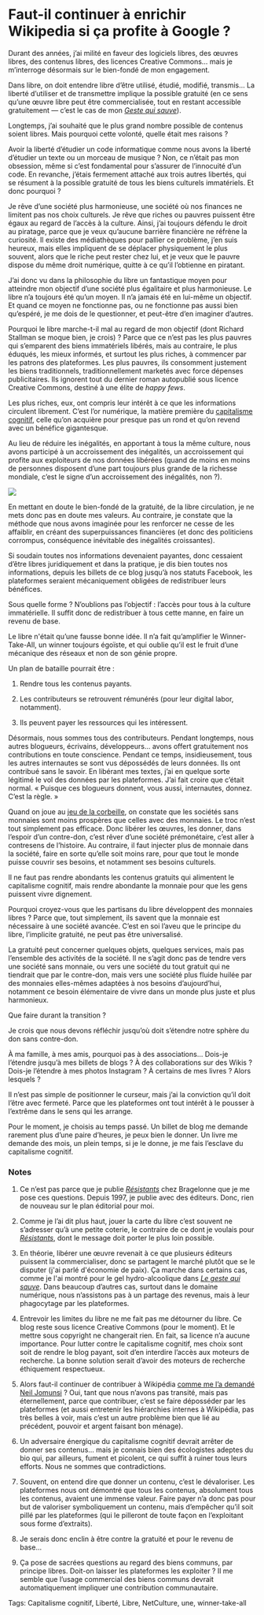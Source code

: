# Faut-il continuer à enrichir Wikipedia si ça profite à Google ?

Durant des années, j’ai milité en faveur des logiciels libres, des œuvres libres, des contenus libres, des licences Creative Commons… mais je m’interroge désormais sur le bien-fondé de mon engagement.
<span id="more-45090"></span>

Dans libre, on doit entendre libre d’être utilisé, étudié, modifié, transmis… La liberté d’utiliser et de transmettre implique la possible gratuité (en ce sens qu’une œuvre libre peut être commercialisée, tout en restant accessible gratuitement — c’est le cas de mon [*Geste qui sauve*](http://tcrouzet.com/le-geste-qui-sauve/)).

Longtemps, j’ai souhaité que le plus grand nombre possible de contenus soient libres. Mais pourquoi cette volonté, quelle était mes raisons ?

Avoir la liberté d’étudier un code informatique comme nous avons la liberté d’étudier un texte ou un morceau de musique ? Non, ce n’était pas mon obsession, même si c’est fondamental pour s’assurer de l’innocuité d’un code. En revanche, j’étais fermement attaché aux trois autres libertés, qui se résument à la possible gratuité de tous les biens culturels immatériels. Et donc pourquoi ?

Je rêve d’une société plus harmonieuse, une société où nos finances ne limitent pas nos choix culturels. Je rêve que riches ou pauvres puissent être égaux au regard de l’accès à la culture. Ainsi, j’ai toujours défendu le droit au piratage, parce que je veux qu’aucune barrière financière ne réfrène la curiosité. Il existe des médiathèques pour pallier ce problème, j’en suis heureux, mais elles impliquent de se déplacer physiquement le plus souvent, alors que le riche peut rester chez lui, et je veux que le pauvre dispose du même droit numérique, quitte à ce qu’il l’obtienne en piratant.

J’ai donc vu dans la philosophie du libre un fantastique moyen pour atteindre mon objectif d’une société plus égalitaire et plus harmonieuse. Le libre n’a toujours été qu’un moyen. Il n’a jamais été en lui-même un objectif. Et quand ce moyen ne fonctionne pas, ou ne fonctionne pas aussi bien qu’espéré, je me dois de le questionner, et peut-être d’en imaginer d’autres.

Pourquoi le libre marche-t-il mal au regard de mon objectif (dont Richard Stallman se moque bien, je crois) ? Parce que ce n’est pas les plus pauvres qui s’emparent des biens immatériels libérés, mais au contraire, le plus éduqués, les mieux informés, et surtout les plus riches, à commencer par les patrons des plateformes. Les plus pauvres, ils consomment justement les biens traditionnels, traditionnellement marketés avec force dépenses publicitaires. Ils ignorent tout du dernier roman autopublié sous licence Creative Commons, destiné à une élite de *happy fews*.

Les plus riches, eux, ont compris leur intérêt à ce que les informations circulent librement. C’est l’or numérique, la matière première du [capitalisme cognitif](http://tcrouzet.com/2017/01/25/la-liberte-2-0-mene-t-elle-droit-a-lesclavage-1-0/), celle qu’on acquière pour presque pas un rond et qu’on revend avec un bénéfice gigantesque.

Au lieu de réduire les inégalités, en apportant à tous la même culture, nous avons participé à un accroissement des inégalités, un accroissement qui profite aux exploiteurs de nos données libérées (quand de moins en moins de personnes disposent d’une part toujours plus grande de la richesse mondiale, c’est le signe d’un accroissement des inégalités, non ?).

![](http://tcrouzet.comhttps://tcrouzet.com/images_tc/2017/03/figaro-600x317.jpg)

En mettant en doute le bien-fondé de la gratuité, de la libre circulation, je ne mets donc pas en doute mes valeurs. Au contraire, je constate que la méthode que nous avons imaginée pour les renforcer ne cesse de les affaiblir, en créant des superpuissances financières (et donc des politiciens corrompus, conséquence inévitable des inégalités croissantes).

Si soudain toutes nos informations devenaient payantes, donc cessaient d’être libres juridiquement et dans la pratique, je dis bien toutes nos informations, depuis les billets de ce blog jusqu’à nos statuts Facebook, les plateformes seraient mécaniquement obligées de redistribuer leurs bénéfices.

Sous quelle forme ? N’oublions pas l’objectif : l’accès pour tous à la culture immatérielle. Il suffit donc de redistribuer à tous cette manne, en faire un revenu de base.

Le libre n'était qu’une fausse bonne idée. Il n’a fait qu’amplifier le Winner-Take-All, un winner toujours égoïste, et qui oublie qu’il est le fruit d’une mécanique des réseaux et non de son génie propre.

Un plan de bataille pourrait être :

1. Rendre tous les contenus payants.

2. Les contributeurs se retrouvent rémunérés (pour leur digital labor, notamment).

3. Ils peuvent payer les ressources qui les intéressent.

Désormais, nous sommes tous des contributeurs. Pendant longtemps, nous autres blogueurs, écrivains, développeurs… avons offert gratuitement nos contributions en toute conscience. Pendant ce temps, insidieusement, tous les autres internautes se sont vus dépossédés de leurs données. Ils ont contribué sans le savoir. En libérant mes textes, j’ai en quelque sorte légitimé le vol des données par les plateformes. J’ai fait croire que c’était normal. « Puisque ces blogueurs donnent, vous aussi, internautes, donnez. C’est la règle. »

Quand on joue au [jeu de la corbeille](http://www.valeureux.org/blog/produits/les-jeux/jeu-la-corbeille/), on constate que les sociétés sans monnaies sont moins prospères que celles avec des monnaies. Le troc n’est tout simplement pas efficace. Donc libérer les œuvres, les donner, dans l’espoir d’un contre-don, c’est rêver d’une société prémonétaire, c’est aller à contresens de l’histoire. Au contraire, il faut injecter plus de monnaie dans la société, faire en sorte qu’elle soit moins rare, pour que tout le monde puisse couvrir ses besoins, et notamment ses besoins culturels.

Il ne faut pas rendre abondants les contenus gratuits qui alimentent le capitalisme cognitif, mais rendre abondante la monnaie pour que les gens puissent vivre dignement.

Pourquoi croyez-vous que les partisans du libre développent des monnaies libres ? Parce que, tout simplement, ils savent que la monnaie est nécessaire à une société avancée. C’est en soi l’aveu que le principe du libre, l’implicite gratuité, ne peut pas être universalisé.

La gratuité peut concerner quelques objets, quelques services, mais pas l’ensemble des activités de la société. Il ne s’agit donc pas de tendre vers une société sans monnaie, ou vers une société du tout gratuit qui ne tiendrait que par le contre-don, mais vers une société plus fluide huilée par des monnaies elles-mêmes adaptées à nos besoins d’aujourd’hui, notamment ce besoin élémentaire de vivre dans un monde plus juste et plus harmonieux.

Que faire durant la transition ?

Je crois que nous devons réfléchir jusqu’où doit s’étendre notre sphère du don sans contre-don.

À ma famille, à mes amis, pourquoi pas à des associations… Dois-je l’étendre jusqu’à mes billets de blogs ? À des collaborations sur des Wikis ? Dois-je l’étendre à mes photos Instagram ? À certains de mes livres ? Alors lesquels ?

Il n’est pas simple de positionner le curseur, mais j’ai la conviction qu’il doit l’être avec fermeté. Parce que les plateformes ont tout intérêt à le pousser à l’extrême dans le sens qui les arrange.

Pour le moment, je choisis au temps passé. Un billet de blog me demande rarement plus d’une paire d’heures, je peux bien le donner. Un livre me demande des mois, un plein temps, si je le donne, je me fais l’esclave du capitalisme cognitif.

### Notes

1. Ce n’est pas parce que je publie [*Résistants*](http://tcrouzet.com/resistants/) chez Bragelonne que je me pose ces questions. Depuis 1997, je publie avec des éditeurs. Donc, rien de nouveau sur le plan éditorial pour moi.

2. Comme je l’ai dit plus haut, jouer la carte du libre c’est souvent ne s’adresser qu’à une petite coterie, le contraire de ce dont je voulais pour [*Résistants*](http://tcrouzet.com/resistants/), dont le message doit porter le plus loin possible.

3. En théorie, libérer une œuvre revenait à ce que plusieurs éditeurs puissent la commercialiser, donc se partagent le marché plutôt que se le disputer (j'ai parlé d'économie de paix). Ça marche dans certains cas, comme je l'ai montré pour le gel hydro-alcoolique dans [*Le geste qui sauve*](http://tcrouzet.com/le-geste-qui-sauve/). Dans beaucoup d’autres cas, surtout dans le domaine numérique, nous n’assistons pas à un partage des revenus, mais à leur phagocytage par les plateformes.

4. Entrevoir les limites du libre ne me fait pas me détourner du libre. Ce blog reste sous licence Creative Commons (pour le moment). Et le mettre sous copyright ne changerait rien. En fait, sa licence n’a aucune importance. Pour lutter contre le capitalisme cognitif, mes choix sont soit de rendre le blog payant, soit d’en interdire l’accès aux moteurs de recherche. La bonne solution serait d’avoir des moteurs de recherche éthiquement respectueux.

5. Alors faut-il continuer de contribuer à Wikipédia [comme me l’a demandé Neil Jomunsi](https://twitter.com/NeilJomunsi/status/842694307752677376) ? Oui, tant que nous n’avons pas transité, mais pas éternellement, parce que contribuer, c’est se faire déposséder par les plateformes (et aussi entretenir les hiérarchies internes à Wikipédia, pas très belles à voir, mais c’est un autre problème bien que lié au précédent, pouvoir et argent faisant bon ménage).

6. Un adversaire énergique du capitalisme cognitif devrait arrêter de donner ses contenus… mais je connais bien des écologistes adeptes du bio qui, par ailleurs, fument et picolent, ce qui suffit à ruiner tous leurs efforts. Nous ne sommes que contradictions.

7. Souvent, on entend dire que donner un contenu, c’est le dévaloriser. Les plateformes nous ont démontré que tous les contenus, absolument tous les contenus, avaient une immense valeur. Faire payer n’a donc pas pour but de valoriser symboliquement un contenu, mais d’empêcher qu’il soit pillé par les plateformes (qui le pilleront de toute façon en l’exploitant sous forme d’extraits).

8. Je serais donc enclin à être contre la gratuité et pour le revenu de base...

9. Ça pose de sacrées questions au regard des biens communs, par principe libres. Doit-on laisser les plateformes les exploiter ? Il me semble que l’usage commercial des biens communs devrait automatiquement impliquer une contribution communautaire.

Tags: Capitalisme cognitif, Liberté, Libre, NetCulture, une, winner-take-all